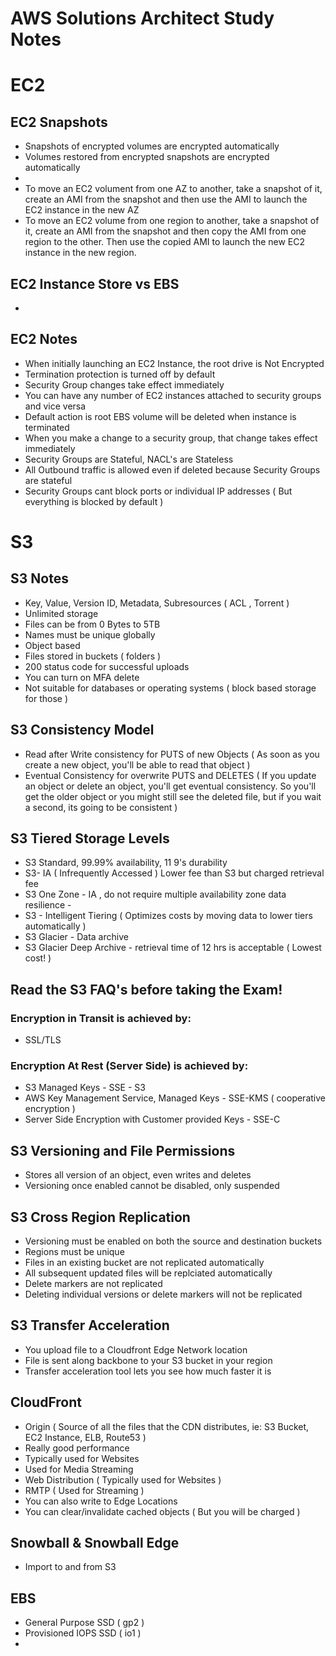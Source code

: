 # AWS Solutions Architect Study Notes

# EC2

## EC2 Snapshots

- Snapshots of encrypted volumes are encrypted automatically
- Volumes restored from encrypted snapshots are encrypted automatically
- 
- To move an EC2 volument from one AZ to another, take a snapshot of it, create an AMI from the snapshot and then use the AMI to launch the EC2 instance in the new AZ
- To move an EC2 volume from one region to another, take a snapshot of it, create an AMI from the snapshot and then copy the AMI from one region to the other. Then use the copied AMI to launch the new EC2 instance in the new region.

## EC2 Instance Store vs EBS

- 

## EC2 Notes

- When initially launching an EC2 Instance, the root drive is Not Encrypted
- Termination protection is turned off by default
- Security Group changes take effect immediately
- You can have any number of EC2 instances attached to security groups and vice versa
- Default action is root EBS volume will be deleted when instance is terminated 
- When you make a change to a security group, that change takes effect immediately
- Security Groups are Stateful, NACL's are Stateless
- All Outbound traffic is allowed even if deleted because Security Groups are stateful
- Security Groups cant block ports or individual IP addresses ( But everything is blocked by default )


# S3

## S3 Notes

- Key, Value, Version ID, Metadata, Subresources ( ACL , Torrent )
- Unlimited storage
- Files can be from 0 Bytes to 5TB
- Names must be unique globally
- Object based
- Files stored in buckets ( folders )
- 200 status code for successful uploads
- You can turn on MFA delete
- Not suitable for databases or operating systems ( block based storage for those )

## S3 Consistency Model

- Read after Write consistency for PUTS of new Objects ( As soon as you create a new object, you'll be able to read that object )
- Eventual Consistency for overwrite PUTS and DELETES ( If you update an object or delete an object, you'll get eventual consistency. So you'll get the older object or you might still see the deleted file, but if you wait a second, its going to be consistent )

## S3 Tiered Storage Levels

- S3 Standard, 99.99% availability, 11 9's durability
- S3- IA ( Infrequently Accessed ) Lower fee than S3 but charged retrieval fee
- S3 One Zone - IA , do not require multiple availability zone data resilience - 
- S3 - Intelligent Tiering ( Optimizes costs by moving data to lower tiers automatically )
- S3 Glacier - Data archive
- S3 Glacier Deep Archive - retrieval time of 12 hrs is acceptable ( Lowest cost! )

## Read the S3 FAQ's before taking the Exam!

### Encryption in Transit is achieved by:

- SSL/TLS

### Encryption At Rest (Server Side) is achieved by:

- S3 Managed Keys - SSE - S3
- AWS Key Management Service, Managed Keys - SSE-KMS ( cooperative encryption )
- Server Side Encryption with Customer provided Keys - SSE-C

## S3 Versioning and File Permissions

- Stores all version of an object, even writes and deletes
- Versioning once enabled cannot be disabled, only suspended

## S3 Cross Region Replication

- Versioning must be enabled on both the source and destination buckets
- Regions must be unique
- Files in an existing bucket are not replicated automatically
- All subsequent updated files will be replciated automatically
- Delete markers are not replicated
- Deleting individual versions or delete markers will not be replicated

## S3 Transfer Acceleration

- You upload file to a Cloudfront Edge Network location
- File is sent along backbone to your S3 bucket in your region
- Transfer acceleration tool lets you see how much faster it is

## CloudFront

- Origin ( Source of all the files that the CDN distributes, ie: S3 Bucket, EC2 Instance, ELB, Route53 )
- Really good performance 
- Typically used for Websites
- Used for Media Streaming
- Web Distribution ( Typically used for Websites )
- RMTP ( Used for Streaming )
- You can also write to Edge Locations
- You can clear/invalidate cached objects ( But you will be charged )

## Snowball & Snowball Edge

- Import to and from S3

## EBS 

- General Purpose SSD ( gp2 )
- Provisioned IOPS SSD ( io1 )
- 
